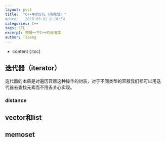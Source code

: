 ```yaml
---
layout: post
title:  "C++中的STL（待完成）"
#date:   2019-03-01 8:10:54
categories: C++
tags: STL
excerpt: 整理一下C++的标准库
author: Tizeng
---
```


* content
{:toc}

## 迭代器（iterator）

迭代器的本质是对遍历容器这种操作的封装，对于不同类型的容器我们都可以用迭代器去查找元素而不用去关心实现。

### distance

## vector和list

## memoset
